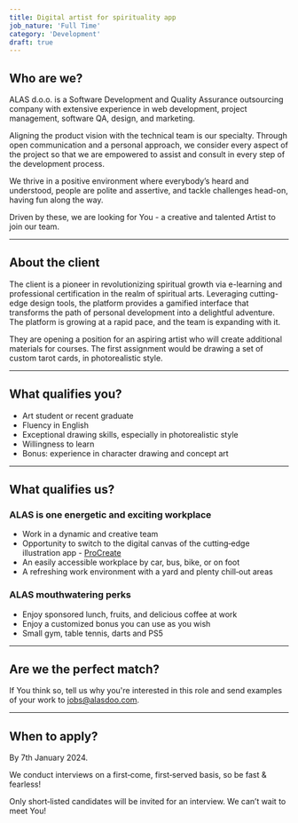 ```yaml
---
title: Digital artist for spirituality app
job_nature: 'Full Time'
category: 'Development'
draft: true
---
```


## Who are we?

ALAS d.o.o. is a Software Development and Quality Assurance outsourcing company with extensive experience in web development, project management, software QA, design, and marketing.

Aligning the product vision with the technical team is our specialty. Through open communication and a personal approach, we consider every aspect of the project so that we are empowered to assist and consult in every step of the development process.

We thrive in a positive environment where everybody’s heard and understood, people are polite and assertive, and tackle challenges head-on, having fun along the way.

Driven by these, we are looking for You - a creative and talented Artist to join our team.

---

## About the client

The client is a pioneer in revolutionizing spiritual growth via e-learning and professional certification in the realm of spiritual arts. Leveraging cutting-edge design tools, the platform provides a gamified interface that transforms the path of personal development into a delightful adventure. The platform is growing at a rapid pace, and the team is expanding with it.

They are opening a position for an aspiring artist who will create additional materials for courses. The first assignment would be drawing a set of custom tarot cards, in photorealistic style.

---

## What qualifies you?

- Art student or recent graduate
- Fluency in English
- Exceptional drawing skills, especially in photorealistic style
- Willingness to learn
- Bonus: experience in character drawing and concept art

---

## What qualifies us?

### ALAS is one energetic and exciting workplace

- Work in a dynamic and creative team
- Opportunity to switch to the digital canvas of the cutting&#8209;edge illustration app - [ProCreate](https://procreate.com/)
- An easily accessible workplace by car, bus, bike, or on foot
- A refreshing work environment with a yard and plenty chill&#8209;out areas

### ALAS mouthwatering perks

- Enjoy sponsored lunch, fruits, and delicious coffee at work
- Enjoy a customized bonus you can use as you wish
- Small gym, table tennis, darts and PS5

---

## Are we the perfect match?

If You think so, tell us why you're interested in this role and send examples of your work to <jobs@alasdoo.com>.

---

## When to apply?

By 7th January 2024.

We conduct interviews on a first&#8209;come, first&#8209;served basis, so be fast & fearless!

Only short&#8209;listed candidates will be invited for an interview. We can’t wait to meet You!

